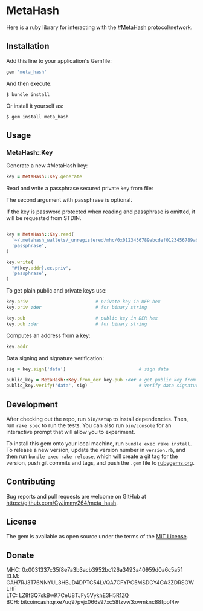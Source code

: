 # MetaHash

Here is a ruby library for interacting with the [#MetaHash](https://metahash.org/ "#MetaHash | Fast, secure, decentralized cryptocurrency") protocol/network.

## Installation

Add this line to your application's Gemfile:

```ruby
gem 'meta_hash'
```

And then execute:

    $ bundle install

Or install it yourself as:

    $ gem install meta_hash

## Usage

### MetaHash::Key

Generate a new #MetaHash key:

```ruby
key = MetaHash::Key.generate
```

Read and write a passphrase secured private key from file:

The second argument with passphrase is optional.

If the key is password protected when reading and passphrase is omitted, it will
be requested from STDIN.

```ruby

key = MetaHash::Key.read(
  '~/.metahash_wallets/_unregistered/mhc/0x0123456789abcdef0123456789abcdef0123456789abcdef01.ec.priv',
  'passphrase',
)

key.write(
  "#{key.addr}.ec.priv",
  'passphrase',
)
```

To get plain public and private keys use:

```ruby
key.priv                         # private key in DER hex
key.priv :der                    # for binary string

key.pub                          # public key in DER hex
key.pub :der                     # for binary string
```

Computes an address from a key:

```ruby
key.addr
```

Data signing and signature verification:

```ruby
sig = key.sign('data')                           # sign data

public_key = MetaHash::Key.from_der key.pub :der # get public key from private key
public_key.verify('data', sig)                   # verify data signature
```

## Development

After checking out the repo, run `bin/setup` to install dependencies. Then, run `rake spec` to run the tests. You can also run `bin/console` for an interactive prompt that will allow you to experiment.

To install this gem onto your local machine, run `bundle exec rake install`. To release a new version, update the version number in `version.rb`, and then run `bundle exec rake release`, which will create a git tag for the version, push git commits and tags, and push the `.gem` file to [rubygems.org](https://rubygems.org).

## Contributing

Bug reports and pull requests are welcome on GitHub at https://github.com/CyJimmy264/meta_hash.

## License

The gem is available as open source under the terms of the [MIT License](https://opensource.org/licenses/MIT).

## Donate

MHC: 0x0031337c35f8e7a3b3acb3952bc126a3493a40959d0a6c5a5f\
XLM: GAH7RJ3T76NNYUL3HBJD4DPTC54LVQA7CFYPC5MSDCY4GA3ZDRSOWLHF\
LTC: LZ8fSQ7skBwK7CeU8TJFy5VykhE3H5R1ZQ\
BCH: bitcoincash:qrxe7uq97pvjx066s97xc58tzvw3xwmknc88fppf4w

